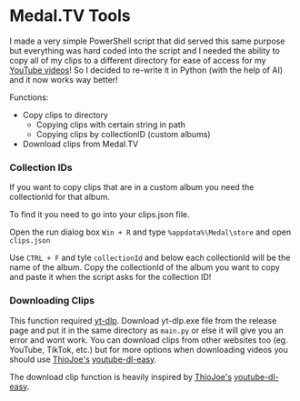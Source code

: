 # Medal.TV Tools

I made a very simple PowerShell script that did served this same purpose but everything was hard coded into the script and I needed the ability to copy all of my clips to a different directory for ease of access for my [YouTube videos](https://youtube.com/@EndLordHD)! So I decided to re-write it in Python (with the help of AI) and it now works way better!

Functions:

- Copy clips to directory
  - Copying clips with certain string in path
  - Copying clips by collectionID (custom albums)
- Download clips from Medal.TV

### Collection IDs

If you want to copy clips that are in a custom album you need the collectionId for that album.

To find it you need to go into your clips.json file.

Open the run dialog box `Win + R` and type `%appdata%\Medal\store` and open `clips.json`

Use `CTRL + F` and tyle `collectionId` and below each collectionId will be the name of the album. Copy the collectionId of the album you want to copy and paste it when the script asks for the collection ID!

### Downloading Clips

This function required [yt-dlp](https://github.com/yt-dlp/yt-dlp). Download yt-dlp.exe file from the release page and put it in the same directory as `main.py` or else it will give you an error and wont work. You can download clips from other websites too (eg. YouTube, TikTok, etc.) but for more options when downloading videos you should use [ThioJoe's](https://youtube.com/@ThioJoe) [youtube-dl-easy](https://github.com/ThioJoe/youtube-dl-easy).

The download clip function is heavily inspired by [ThioJoe's](https://youtube.com/@ThioJoe) [youtube-dl-easy](https://github.com/ThioJoe/youtube-dl-easy).
